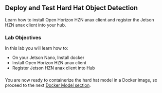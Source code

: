 ## Deploy and Test Hard Hat Object Detection

Learn how to install Open Horizon HZN anax client and register the Jetson HZN anax client into your hub.

### Lab Objectives

In this lab you will learn how to:

- On your Jetson Nano, Install docker
- Install Open Horizon HZN anax client
- Register Jetson HZN anax client into Hub

###

You are now ready to containerize the hard hat model in a Docker image, so proceed to the next [Docker Model section](/part5).
